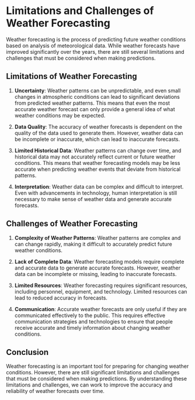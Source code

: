 Limitations and Challenges of Weather Forecasting
===============================================================================================

Weather forecasting is the process of predicting future weather conditions based on analysis of meteorological data. While weather forecasts have improved significantly over the years, there are still several limitations and challenges that must be considered when making predictions.

Limitations of Weather Forecasting
----------------------------------

1. **Uncertainty**: Weather patterns can be unpredictable, and even small changes in atmospheric conditions can lead to significant deviations from predicted weather patterns. This means that even the most accurate weather forecast can only provide a general idea of what weather conditions may be expected.

2. **Data Quality**: The accuracy of weather forecasts is dependent on the quality of the data used to generate them. However, weather data can be incomplete or inaccurate, which can lead to inaccurate forecasts.

3. **Limited Historical Data**: Weather patterns can change over time, and historical data may not accurately reflect current or future weather conditions. This means that weather forecasting models may be less accurate when predicting weather events that deviate from historical patterns.

4. **Interpretation**: Weather data can be complex and difficult to interpret. Even with advancements in technology, human interpretation is still necessary to make sense of weather data and generate accurate forecasts.

Challenges of Weather Forecasting
---------------------------------

1. **Complexity of Weather Patterns**: Weather patterns are complex and can change rapidly, making it difficult to accurately predict future weather conditions.

2. **Lack of Complete Data**: Weather forecasting models require complete and accurate data to generate accurate forecasts. However, weather data can be incomplete or missing, leading to inaccurate forecasts.

3. **Limited Resources**: Weather forecasting requires significant resources, including personnel, equipment, and technology. Limited resources can lead to reduced accuracy in forecasts.

4. **Communication**: Accurate weather forecasts are only useful if they are communicated effectively to the public. This requires effective communication strategies and technologies to ensure that people receive accurate and timely information about changing weather conditions.

Conclusion
----------

Weather forecasting is an important tool for preparing for changing weather conditions. However, there are still significant limitations and challenges that must be considered when making predictions. By understanding these limitations and challenges, we can work to improve the accuracy and reliability of weather forecasts over time.
